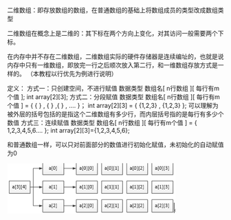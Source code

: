 二维数组：即存放数组的数组，在普通数组的基础上将数组成员的类型改成数组类型

二维数组在概念上是二维的：其下标在两个方向上变化，对其访问一般需要两个下标。

在内存中并不存在二维数组，二维数组实际的硬件存储器是连续编址的，也就是说内存中只有一维数组，即放完一行之后顺次放入第二行，和一维数组存放方式是一样的。
	（本教程以行优先为例进行说明）

定义：
方式一：只创建空间，不进行赋值
	数据类型 数组名[ n行数组 ][ 每行有m个值 ];
	int array[2][3];
方式二：分段赋值
	数据类型 数组名[ n行数组 ][ 每行有m个值 ] = { { } , { } ,{ } , .... }；
	int array[2][3] = { {1,2,3} , {1,2,3} };
	可以理解为被外层的括号包括的是指这个二维数组有多少行，而内层括号指的是每行有多少个数值
方式三：连续赋值
	数据类型 数组名[ n行数组 ][ 每行有m个值 ] = { 1,2,3,4,5,6.... };
	int array[2][3]={1,2,3,4,5,6};

和普通数组一样，可以只对前面部分的数值进行初始化赋值，未初始化的自动赋值为0

![image-20210325082548591](static/img/image-20210325082548591.png)